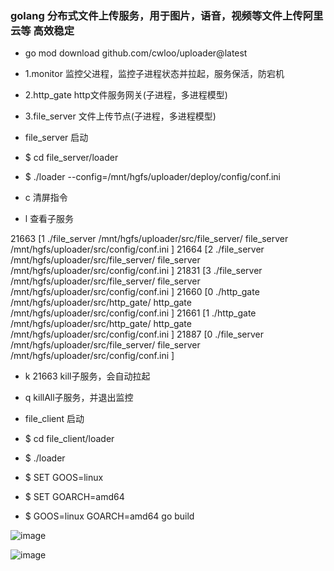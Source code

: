 ### golang 分布式文件上传服务，用于图片，语音，视频等文件上传阿里云等 高效稳定

* go mod download github.com/cwloo/uploader@latest

* 1.monitor 监控父进程，监控子进程状态并拉起，服务保活，防宕机

* 2.http_gate http文件服务网关(子进程，多进程模型)

* 3.file_server 文件上传节点(子进程，多进程模型)

* file_server 启动

* $ cd file_server/loader
* $ ./loader --config=/mnt/hgfs/uploader/deploy/config/conf.ini

* c 清屏指令

* l 查看子服务

21663 [1 ./file_server /mnt/hgfs/uploader/src/file_server/ file_server /mnt/hgfs/uploader/src/config/conf.ini ]
21664 [2 ./file_server /mnt/hgfs/uploader/src/file_server/ file_server /mnt/hgfs/uploader/src/config/conf.ini ]
21831 [3 ./file_server /mnt/hgfs/uploader/src/file_server/ file_server /mnt/hgfs/uploader/src/config/conf.ini ]
21660 [0 ./http_gate /mnt/hgfs/uploader/src/http_gate/ http_gate /mnt/hgfs/uploader/src/config/conf.ini ]
21661 [1 ./http_gate /mnt/hgfs/uploader/src/http_gate/ http_gate /mnt/hgfs/uploader/src/config/conf.ini ]
21887 [0 ./file_server /mnt/hgfs/uploader/src/file_server/ file_server /mnt/hgfs/uploader/src/config/conf.ini ]


* k 21663 kill子服务，会自动拉起

* q  killAll子服务，并退出监控

* file_client 启动

* $ cd file_client/loader
* $ ./loader

* $ SET GOOS=linux
* $ SET GOARCH=amd64
* $ GOOS=linux GOARCH=amd64 go build



![image](https://github.com/cwloo/gonet/blob/master/tool/res/uploader_client.png)


![image](https://github.com/cwloo/gonet/blob/master/tool/res/uploader_server.png)
